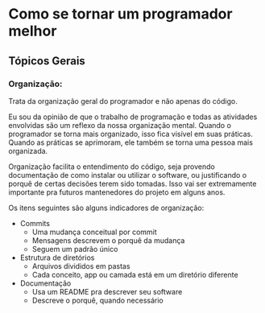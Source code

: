 # Como se tornar um programador melhor

## Tópicos Gerais

### Organização:

Trata da organização geral do programador e não apenas do código.

Eu sou da opinião de que o trabalho de programação e todas as atividades
envolvidas são um reflexo da nossa organização mental. Quando o programador se
torna mais organizado, isso fica visível em suas práticas. Quando as práticas
se aprimoram, ele também se torna uma pessoa mais organizada.

Organização facilita o entendimento do código, seja provendo documentação de
como instalar ou utilizar o software, ou justificando o porquê de certas
decisões terem sido tomadas. Isso vai ser extremamente importante pra futuros
mantenedores do projeto em alguns anos.

Os itens seguintes são alguns indicadores de organização:

- Commits
  - Uma mudança conceitual por commit
  - Mensagens descrevem o porquê da mudança
  - Seguem um padrão único
- Estrutura de diretórios
  - Arquivos divididos em pastas
  - Cada conceito, app ou camada está em um diretório diferente
- Documentação
  - Usa um README pra descrever seu software
  - Descreve o porquê, quando necessário
